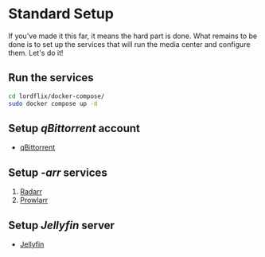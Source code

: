 # Standard Setup

If you've made it this far, it means the hard part is done. What remains to be done is to set up the services that will run the media center and configure them. Let's do it!

## Run the services
```bash
cd lordflix/docker-compose/
sudo docker compose up -d
```

## Setup *qBittorrent* account
 - [qBittorrent]() 

## Setup *-arr* services
 1. [Radarr]()
 2. [Prowlarr]()

## Setup *Jellyfin* server
  - [Jellyfin]()
